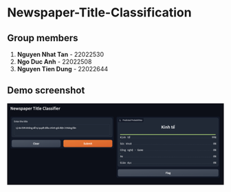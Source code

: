 # Newspaper-Title-Classification

## Group members
1. **Nguyen Nhat Tan** - 22022530
2. **Ngo Duc Anh** - 22022508
3. **Nguyen Tien Dung** - 22022644

## Demo screenshot
![](img/demo1.png)

